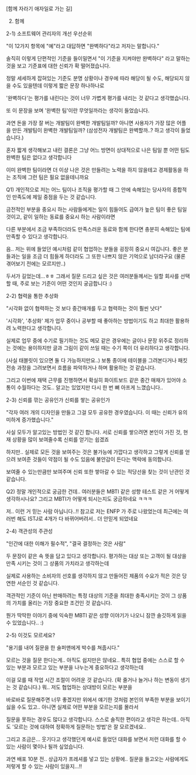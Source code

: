 [함께 자라기 애자일로 가는 길]

2. 함께

2-1) 소프트웨어 관리자의 개선 우선순위

"이 12가지 항목에 "예"라고 대답하면 "완벽하다"라고 저자는 말합니다."

솔직히 이렇게 단편적인 기준을 들이밀면서 "이 기준을 지켜야만 완벽하다" 라고 말하는 것을 보고 기준표에 대한 신뢰가 확 떨어졌습니다.

정말 세세하게 잡혀있는 기준도 분명 상황이나 경우에 따라 해당이 될 수도, 해당되지 않을 수도 있을텐데 이렇게 짧은 문장 하나하나로

'완벽하다'는 평가를 내린다는 것이 너무 가볍게 평가를 내리는 것 같다고 생각했습니다.

또 이 문장을 보며 '완벽한 팀'이란 무엇일까라는 생각이 들었습니다.

과연 돈을 가장 잘 버는 개발팀이 완벽한 개발팀일까? 아니면 사용자가 가장 많은 어플을 만든 개발팀이 완벽한 개발팀일까? (삼성전자 개발팀은 완벽할까..? 하고 생각이 들었습니다.)

혼자 짧게 생각해보고 내린 결론은 그냥 어느 방면이 상대적으로 나은 팀일 뿐 어떤 팀도 완벽한 팀은 없다고 생각합니다

이미 완벽한 팀이라면 더 이상 나은 것은 만들려는 노력을 하지 않을테고 경제활동을 하는 조직에 그런 팀은 필요 없을테니까요



Q1) 개인적으로 저는 어느 팀이나 조직을 평가할 때 그 안에 속해있는 당사자의 종합적인 만족도에 제일 중점을 두는 것 같습니다.

금전적인 부분을 중요시 하는 사람들에게는 일이 힘들어도 급여가 높은 팀이 좋은 팀일 것이고, 같이 일하는 동료를 중요시 하는 사람이라면

다른 부분에서 조금 부족하더라도 만족스러운 동료와 함께 한다면 충분히 속해있는 팀에 만족할 수 있다고 생각합니다. 

음.. 저는 위에 들었던 예시처럼 같이 협업하는 분들을 굉장히 중요시 여깁니다. 좋은 분들과는 일을 조금 더 힘들게 하더라도 그 또한 나쁘지 않은 기억으로 남더라구요 (물론 겪어보기 전에는 모르지만..)

두서가 길었는데...ㅎㅎ 그래서 질문 드리고 싶은 것은 여러분들께서는 일할 회사를 선택할 때, 주로 보는 기준이 어떤 것인지 궁금합니다 :)



2-2) 협력을 통한 추상화

"시각화 없이 협력하는 것 보다 중간매개를 두고 협력하는 것이 훨씬 낫다"

'시각화', '추상화' 제가 업무 중이나 공부할 때 좋아하는 방법이기도 하고 최대한 활용하려 노력한다고 생각합니다.

실제로 업무 중에 수기로 필기하는 것도 메모 같은 경우에는 글이나 문장 위주로 정리하는 것에는 용이하지만 글과 그림이 같이 쓰일 때는 수기 쪽이 더 유리하다고 생각합니다.

(사실 태블릿이 있으면 둘 다 가능하지만요..) 보통 종이에 테이블을 그려본다거나 패킷 전송 과정을 그려보면서 흐름을 파악하거나 하며 활용하는 것 같습니다.

그리고 이번에 재택 근무를 진행하면서 확실히 화이트보드 같은 중간 매채가 있어야 소통이 수월하다는 것도.. 알고는 있었지만 다시 한 번 뼈 아프게 느꼈습니다..



2-3) 신뢰를 깎는 공유인가 신뢰를 쌓는 공유인가

"각자 여러 개의 디자인을 만들고 그걸 모두 공유한 경우였습니다. 이 때는 신뢰가 유의미하게 증가했습니다."

사실 모두가 알고있는 방법인 것 같긴 합니다. 서로 신뢰를 쌓으려면 본인이 가진 것, 현재 상황을 많이 보여줄수록 신뢰를 얻기는 쉽겠죠

하지만.. 실제로 모든 것을 보여주는 것은 불가능에 가깝다고 생각하고 그렇게 신뢰를 얻으려 보여준 것들이 약점이 될 수도 있음에 불안감이 든다는 맥락에 동의합니다.

보여줄 수 있는만큼만 보여주며 신뢰 또한 쌓아갈 수 있는 적당선을 찾는 것이 난관인 것 같습니다.



Q2) 정말 개인적으로 궁금한 건데.. 여러분들은 MBTI 같은 성향 테스트 같은 거 어떻게 생각하시나요? 그리고 MBTI가 어떻게 되시는지도 궁금하네요 ㅋㅋㅋ

저.. 이런 거 믿는 사람 아닙니다..!! 참고로 저는 ENFP 가 주로 나왔었는데 최근에는 여러번 해도 ISTJ로 4개가 다 바뀌어버려서.. 더 안믿게 되었네요



2-4) 객관성의 주관성

"인간에 대한 이해가 필수적", "결국 결정하는 것은 사람"

두 문장이 같은 속 뜻을 담고 있다고 생각합니다. 평가하는 대상 또는 고객이 될 대상을 만족 시키는 것이 그 상품의 가치라고 생각하는데

실제로 사용하는 소비자의 선호를 생각하지 않고 만들어진 제품의 수요가 적은 것은 당연한 서순인 것 같습니다.

객관적인 기준이 아닌 판매하려는 특정 대상의 기준을 최대한 충족시키는 것이 그 상품의 가치를 올리는 가장 중요한 조건인 것 같습니다.

뭔가 딱딱한 이야기 중에 익숙한 MBTI 같은 성향 이야기가 나오니 잠깐 솔깃하게 읽을 수 있었습니다.. :)



2-5) 이것도 모르세요?

"용기를 내어 질문을 한 술퍼맨에게 박수를 쳐줍시다."

모르는 것을 질문 한다는게.. 아직도 쉽지만은 않네요.. 특히 협업 중에는 스스로 할 수 있는 부분과 모르고 있는 부분을 나누는게 중요하다고 생각하는데

이걸 모를 때 작업 시간 조절이 어려운 것 같습니다. (확 줄거나 늘거나 하는 변동이 생기는 것 같습니다.) 뭐.. 저도 협업하는 상대방이 모르는 부분을

바로바로 질문해주면 너무 좋겠지만 위에서 얘기한 것처럼 본인의 부족한 부분을 보이기 싫을 수도 있고.. 아니면 실제로 어떤 부분을 모르는지를 몰라서

질문을 못하는 경우도 많다고 생각합니다. 스스로 솔직한 편이라고 생각은 하는데.. 아직도 '모르는 것에 대하여 정확하게 질문하는 방법'은 잘 모르겠네요..

그리고 조금은... 웃기다고 생각했던게 예시로 들었던 대화를 보면서 저런 대화를 할 수 있는 사람이 몇이나 될까 싶었습니다.

과연 배포 10분 전.. 상급자가 프레셔를 넣고 있는 상황에.. 질문을 들고오는 사람에게도 저렇게 할 수 있는 사람이 있을지...!!